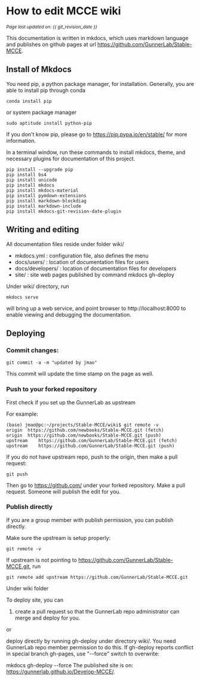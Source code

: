 # How to edit MCCE wiki
<small><i>Page last updated on: {{ git_revision_date }}</i></small>

This documentation is written in mkdocs, which uses markdown language and publishes on github pages at url https://github.com/GunnerLab/Stable-MCCE.

## Install of Mkdocs

You need pip, a python package manager, for installation. Generally, you are able to install pip through conda
```
conda install pip
```
or system package manager
```
sudo aptitude install python-pip
```

If you don't know pip, please go to https://pip.pypa.io/en/stable/ for more information.

In a terminal window, run these commands to install mkdocs, theme, and necessary plugins for documentation of this project.
```
pip install --upgrade pip
pip install bs4
pip install unicode
pip install mkdocs
pip install mkdocs-material
pip install pymdown-extensions
pip install markdown-blockdiag
pip install markdown-include
pip install mkdocs-git-revision-date-plugin
```

##  Writing and editing

All documentation files reside under folder wiki/

* mkdocs.yml : configuration file, also defines the menu
* docs/users/ : location of documentation files for users
* docs/developers/ : location of documentation files for developers
* site/ : site web pages published by command mkdocs gh-deploy

Under wiki/ directory, run
```
mkdocs serve
```

will bring up a web service, and point browser to http://localhost:8000 to enable viewing and debugging the documentation.

## Deploying

### Commit changes:
```
git commit -a -m "updated by jmao"
```

This commit will update the time stamp on the page as well.

### Push to your forked repository
First check if you set up the GunnerLab as upstream

For example:
```
(base) jmao@pc:~/projects/Stable-MCCE/wiki$ git remote -v
origin	https://github.com/newbooks/Stable-MCCE.git (fetch)
origin	https://github.com/newbooks/Stable-MCCE.git (push)
upstream	https://github.com/GunnerLab/Stable-MCCE.git (fetch)
upstream	https://github.com/GunnerLab/Stable-MCCE.git (push)
```

If you do not have upstream repo, push to the origin, then make a pull request:
```
git push
```

Then go to https://github.com/ under your forked repository. Make a pull request. Someone will publish the edit for you.

###  Publish directly
If you are a group member with publish permission, you can publish directly.

Make sure the upstream is setup properly:
```
git remote -v
```
If upstream is not pointing to https://github.com/GunnerLab/Stable-MCCE.git, run
```
git remote add upstream https://github.com/GunnerLab/Stable-MCCE.git
```

Under wiki folder

To deploy site, you can

 1. create a pull request so that the GunnerLab repo administrator can merge and deploy for you.

or

deploy directly by running gh-deploy under directory wiki/. You need GunnerLab repo member permission to do this.
If gh-deploy reports conflict in special branch gh-pages, use "--force" switch to overwrite:


mkdocs gh-deploy --force
The published site is on: https://gunnerlab.github.io/Develop-MCCE/.